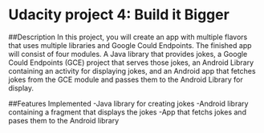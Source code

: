 # Udacity project 4: Build it Bigger


##Description
In this project, you will create an app with multiple flavors that uses
multiple libraries and Google Could Endpoints. The finished app will consist
of four modules. A Java library that provides jokes, a Google Could Endpoints
(GCE) project that serves those jokes, an Android Library containing an
activity for displaying jokes, and an Android app that fetches jokes from the
GCE module and passes them to the Android Library for display.

##Features Implemented 
-Java library for creating jokes
-Android library containing a fragment that displays the jokes
-App that fetchs jokes and pases them to the Android library

